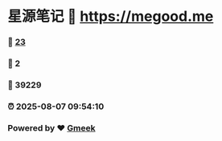 # 星源笔记 :link: https://megood.me 
### :page_facing_up: [23](https://megood.me/tag.html) 
### :speech_balloon: 2 
### :hibiscus: 39229 
### :alarm_clock: 2025-08-07 09:54:10 
### Powered by :heart: [Gmeek](https://github.com/Meekdai/Gmeek)
